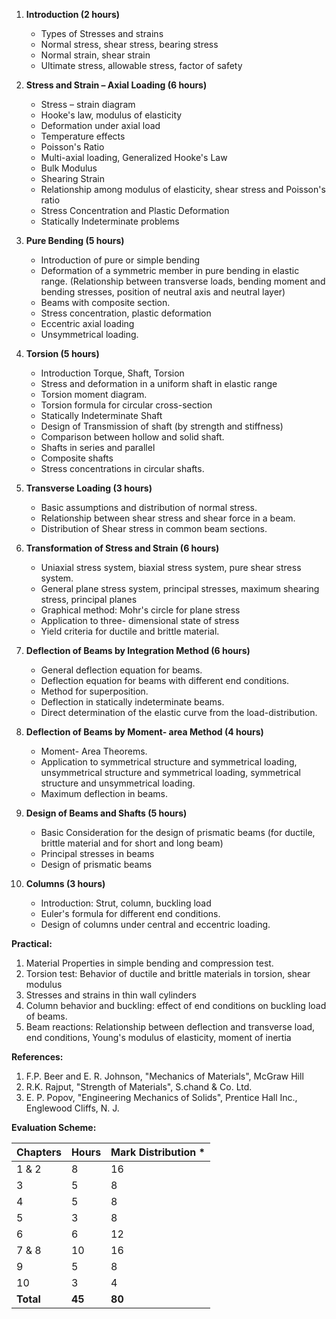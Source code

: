 1. **Introduction (2 hours)**
    * Types of Stresses and strains
    * Normal stress, shear stress, bearing stress
    * Normal strain, shear strain
    * Ultimate stress, allowable stress, factor of safety

2. **Stress and Strain – Axial Loading (6 hours)**
    * Stress – strain diagram
    * Hooke's law, modulus of elasticity
    * Deformation under axial load
    * Temperature effects
    * Poisson's Ratio
    * Multi-axial loading, Generalized Hooke's Law
    * Bulk Modulus
    * Shearing Strain
    * Relationship among modulus of elasticity, shear stress and Poisson's ratio
    * Stress Concentration and Plastic Deformation
    * Statically Indeterminate problems

3. **Pure Bending (5 hours)**
    * Introduction of pure or simple bending
    * Deformation of a symmetric member in pure bending in elastic range. (Relationship between transverse loads, bending moment and bending stresses, position of neutral axis and neutral layer)
    * Beams with composite section.
    * Stress concentration, plastic deformation
    * Eccentric axial loading
    * Unsymmetrical loading.

4. **Torsion (5 hours)**
    * Introduction Torque, Shaft, Torsion
    * Stress and deformation in a uniform shaft in elastic range
    * Torsion moment diagram.
    * Torsion formula for circular cross-section
    * Statically Indeterminate Shaft
    * Design of Transmission of shaft (by strength and stiffness)
    * Comparison between hollow and solid shaft.
    * Shafts in series and parallel
    * Composite shafts
    * Stress concentrations in circular shafts.

5. **Transverse Loading (3 hours)**
    * Basic assumptions and distribution of normal stress.
    * Relationship between shear stress and shear force in a beam.
    * Distribution of Shear stress in common beam sections.

6. **Transformation of Stress and Strain (6 hours)**
    * Uniaxial stress system, biaxial stress system, pure shear stress system.
    * General plane stress system, principal stresses, maximum shearing stress, principal planes
    * Graphical method: Mohr's circle for plane stress
    * Application to three- dimensional state of stress
    * Yield criteria for ductile and brittle material.

7. **Deflection of Beams by Integration Method (6 hours)**
    * General deflection equation for beams.
    * Deflection equation for beams with different end conditions.
    * Method for superposition.
    * Deflection in statically indeterminate beams.
    * Direct determination of the elastic curve from the load-distribution.

8. **Deflection of Beams by Moment- area Method (4 hours)**
    * Moment- Area Theorems.
    * Application to symmetrical structure and symmetrical loading, unsymmetrical structure and symmetrical loading, symmetrical structure and unsymmetrical loading.
    * Maximum deflection in beams.

9. **Design of Beams and Shafts (5 hours)**
    * Basic Consideration for the design of prismatic beams (for ductile, brittle material and for short and long beam)
    * Principal stresses in beams
    * Design of prismatic beams

10. **Columns (3 hours)**
    * Introduction: Strut, column, buckling load
    * Euler's formula for different end conditions.
    * Design of columns under central and eccentric loading.

**Practical:**

1. Material Properties in simple bending and compression test.
2. Torsion test: Behavior of ductile and brittle materials in torsion, shear modulus
3. Stresses and strains in thin wall cylinders
4. Column behavior and buckling: effect of end conditions on buckling load of beams.
5. Beam reactions: Relationship between deflection and transverse load, end conditions, Young's modulus of elasticity, moment of inertia

**References:**

1. F.P. Beer and E. R. Johnson, "Mechanics of Materials", McGraw Hill
2. R.K. Rajput, "Strength of Materials", S.chand & Co. Ltd.
3. E. P. Popov, "Engineering Mechanics of Solids", Prentice Hall Inc., Englewood Cliffs, N. J.

**Evaluation Scheme:**

| Chapters  | Hours  | Mark Distribution * |
| --------- | ------ | ------------------- |
| 1 & 2     | 8      | 16                  |
| 3         | 5      | 8                   |
| 4         | 5      | 8                   |
| 5         | 3      | 8                   |
| 6         | 6      | 12                  |
| 7 & 8     | 10     | 16                  |
| 9         | 5      | 8                   |
| 10        | 3      | 4                   |
| **Total** | **45** | **80**              |
